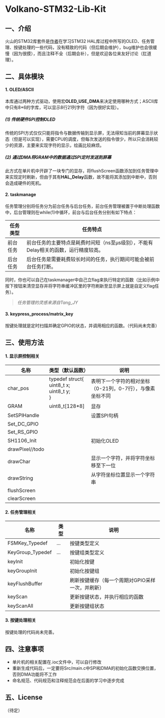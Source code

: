 # Volkano-STM32-Lib-Kit

## 一、介绍

火山的STM32库套件是[作者](https://github.com/VolkanoLiu)在学习STM32 HAL库过程中所写的OLED、任务管理、按键处理的一些代码，没有精致的代码（但后期会维护），bug维护也会很缓慢（因为很摸），而且注释不全（后期会补），但是欢迎各位来友好讨论（肛道理）。

## 二、具体模块

#### 1. OLED/ASCII

本库通过两种方式驱动，使用宏**OLED_USE_DMA**来决定使用哪种方式；ASCII库中只有8*6的字库，可以显示8行21列字符（因为很好实现）。

##### (1) 传统硬件SPI控制OLED

传统的SPI方式仅仅只能将指令与数据传输到显示屏，无法得知当前的屏幕显示状态（但是可以实现），需要CPU的调度，但每次发送的指令很少，所以只会消耗较少的资源，主要来实现字符的显示，绘画比较麻烦。

##### (2) 通过DMA将GRAM中的数据通过SPI定时发送到屏幕

此方式在单片机中开辟了一块专门的显存，将flushScreen函数添加到任务管理中来实现定时刷新，但由于其有**HAL_Delay**函数，故不能将其添加到中断中，否则会造成硬件的死机。

#### 2. taskmanage

任务管理分别将任务分为前台任务与后台任务，前台任务管理被置于中断处理函数中，后台管理则在while(1)中循环，前台与后台任务分别有如下特点：

| 任务类型 | 任务特点                                                     |
| -------- | ------------------------------------------------------------ |
| 前台任务 | 前台任务的主要特点是耗费时间短（ns至μs级别），不能有Delay相关的函数，运行精度较高。 |
| 后台任务 | 后台任务是需要耗费较长时间的任务，执行期间可能会被前台任务打断。 |

同时，你也可以自己在taskmanager中自己立flag来执行特定的函数（比如示例中按下按钮来清空显存并将字符串缓冲区里的字符刷新至显示屏上就是自定义flag任务）。

> *任务管理的灵感来源自Tang_JY*

#### 3. keypress_process/matrix_key

按键处理就是定时扫描并确定GPIO的状态，并调用相应的函数。（代码尚未完善）

## 三、使用方法

#### 1. 显示屏控制相关

| 名称            | 类型（默认函数）                                           | 说明                                                      |
| --------------- | ---------------------------------------------------------- | --------------------------------------------------------- |
| char_pos        | typedef struct{<br />  uint8_t x;<br />  uint8_t y;<br />} | 表明下一个字符的相对坐标（0-21列，0-7行），与像素坐标不同 |
| GRAM            | uint8_t[128*8]                                             | 显存                                                      |
| SetSPIHandle    |                                                            | 设置SPI句柄                                               |
| Set_DC_GPIO     |                                                            |                                                           |
| Set_RS_GPIO     |                                                            |                                                           |
| SH1106_Init     |                                                            | 初始化OLED                                                |
| drawPixel//todo |                                                            |                                                           |
| drawChar        |                                                            | 显示一个字符，并将字符坐标移至下一位                      |
| drawString      |                                                            | 从字符坐标位置显示一个字符串                              |
| flushScreen     |                                                            |                                                           |
| clearScreen     |                                                            |                                                           |

#### 2. 任务管理相关

| 名称             | 类型 | 说明                                             |
| ---------------- | ---- | ------------------------------------------------ |
| FSMKey_Typedef   | ...  | 按键类型定义                                     |
| KeyGroup_Typedef | ...  | 按键组类型定义                                   |
| keyInit          |      | 初始化按键                                       |
| keyGroupInit     |      | 初始化按键组                                     |
| keyFlushBuffer   |      | 刷新按键缓存（每一个周期对GPIO采样一次，并刷新） |
| keyScan          |      | 更新按键状态，并执行相应的函数                   |
| keyScanAll       |      | 更新按键组状态                                   |

#### 3. 按键处理相关

按键处理的代码尚未完善。

## 四、注意事项

- 单片机的相关配置在.ioc文件中，可以自行修改
- 重新生成代码后，一定要将Src/main.c中SPI和DMA的初始化函数交换位置，否则DMA功能将不工作
- 命名规范、代码规范和注释规范会在后面的学习中逐步完成

## 五、License

（待定）